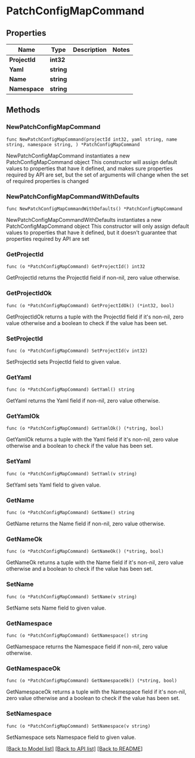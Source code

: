 # PatchConfigMapCommand

## Properties

Name | Type | Description | Notes
------------ | ------------- | ------------- | -------------
**ProjectId** | **int32** |  | 
**Yaml** | **string** |  | 
**Name** | **string** |  | 
**Namespace** | **string** |  | 

## Methods

### NewPatchConfigMapCommand

`func NewPatchConfigMapCommand(projectId int32, yaml string, name string, namespace string, ) *PatchConfigMapCommand`

NewPatchConfigMapCommand instantiates a new PatchConfigMapCommand object
This constructor will assign default values to properties that have it defined,
and makes sure properties required by API are set, but the set of arguments
will change when the set of required properties is changed

### NewPatchConfigMapCommandWithDefaults

`func NewPatchConfigMapCommandWithDefaults() *PatchConfigMapCommand`

NewPatchConfigMapCommandWithDefaults instantiates a new PatchConfigMapCommand object
This constructor will only assign default values to properties that have it defined,
but it doesn't guarantee that properties required by API are set

### GetProjectId

`func (o *PatchConfigMapCommand) GetProjectId() int32`

GetProjectId returns the ProjectId field if non-nil, zero value otherwise.

### GetProjectIdOk

`func (o *PatchConfigMapCommand) GetProjectIdOk() (*int32, bool)`

GetProjectIdOk returns a tuple with the ProjectId field if it's non-nil, zero value otherwise
and a boolean to check if the value has been set.

### SetProjectId

`func (o *PatchConfigMapCommand) SetProjectId(v int32)`

SetProjectId sets ProjectId field to given value.


### GetYaml

`func (o *PatchConfigMapCommand) GetYaml() string`

GetYaml returns the Yaml field if non-nil, zero value otherwise.

### GetYamlOk

`func (o *PatchConfigMapCommand) GetYamlOk() (*string, bool)`

GetYamlOk returns a tuple with the Yaml field if it's non-nil, zero value otherwise
and a boolean to check if the value has been set.

### SetYaml

`func (o *PatchConfigMapCommand) SetYaml(v string)`

SetYaml sets Yaml field to given value.


### GetName

`func (o *PatchConfigMapCommand) GetName() string`

GetName returns the Name field if non-nil, zero value otherwise.

### GetNameOk

`func (o *PatchConfigMapCommand) GetNameOk() (*string, bool)`

GetNameOk returns a tuple with the Name field if it's non-nil, zero value otherwise
and a boolean to check if the value has been set.

### SetName

`func (o *PatchConfigMapCommand) SetName(v string)`

SetName sets Name field to given value.


### GetNamespace

`func (o *PatchConfigMapCommand) GetNamespace() string`

GetNamespace returns the Namespace field if non-nil, zero value otherwise.

### GetNamespaceOk

`func (o *PatchConfigMapCommand) GetNamespaceOk() (*string, bool)`

GetNamespaceOk returns a tuple with the Namespace field if it's non-nil, zero value otherwise
and a boolean to check if the value has been set.

### SetNamespace

`func (o *PatchConfigMapCommand) SetNamespace(v string)`

SetNamespace sets Namespace field to given value.



[[Back to Model list]](../README.md#documentation-for-models) [[Back to API list]](../README.md#documentation-for-api-endpoints) [[Back to README]](../README.md)


